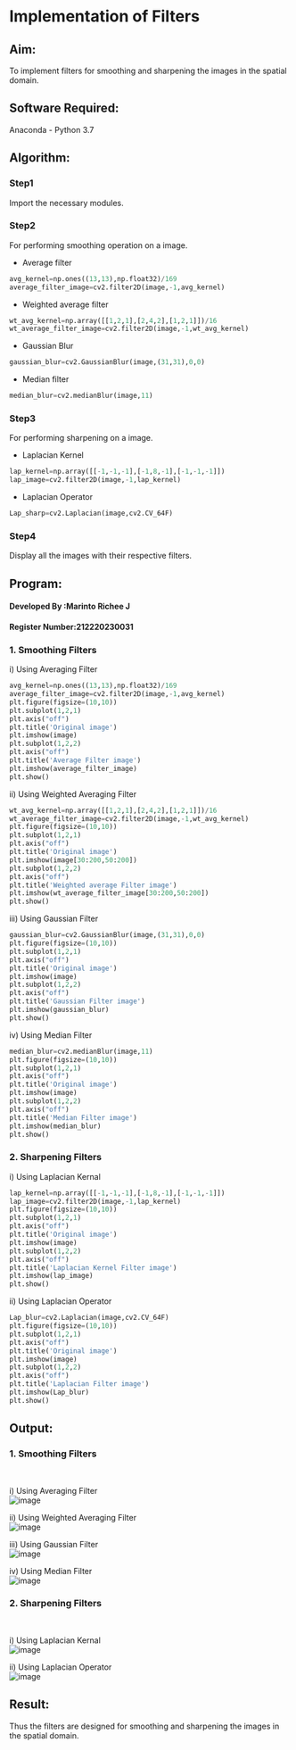 # Implementation of Filters
## Aim:
To implement filters for smoothing and sharpening the images in the spatial domain.

## Software Required:
Anaconda - Python 3.7

## Algorithm:
### Step1
Import the necessary modules.
### Step2
For performing smoothing operation on a image. 
- Average filter
```python
avg_kernel=np.ones((13,13),np.float32)/169
average_filter_image=cv2.filter2D(image,-1,avg_kernel)
```
- Weighted average filter
```python
wt_avg_kernel=np.array([[1,2,1],[2,4,2],[1,2,1]])/16
wt_average_filter_image=cv2.filter2D(image,-1,wt_avg_kernel)
```
- Gaussian Blur 
```python
gaussian_blur=cv2.GaussianBlur(image,(31,31),0,0)
```
- Median filter
```python 
median_blur=cv2.medianBlur(image,11)
```
### Step3
For performing sharpening on a image.
- Laplacian Kernel
```python
lap_kernel=np.array([[-1,-1,-1],[-1,8,-1],[-1,-1,-1]])
lap_image=cv2.filter2D(image,-1,lap_kernel)
```
- Laplacian Operator
```python
Lap_sharp=cv2.Laplacian(image,cv2.CV_64F)
```
### Step4
Display all the images with their respective filters.

## Program:
#### Developed By   :Marinto Richee J
#### Register Number:212220230031
### 1. Smoothing Filters

i) Using Averaging Filter
```Python
avg_kernel=np.ones((13,13),np.float32)/169
average_filter_image=cv2.filter2D(image,-1,avg_kernel)
plt.figure(figsize=(10,10))
plt.subplot(1,2,1)
plt.axis("off")
plt.title('Original image')
plt.imshow(image)
plt.subplot(1,2,2)
plt.axis("off")
plt.title('Average Filter image')
plt.imshow(average_filter_image)
plt.show()
```
ii) Using Weighted Averaging Filter
```Python
wt_avg_kernel=np.array([[1,2,1],[2,4,2],[1,2,1]])/16
wt_average_filter_image=cv2.filter2D(image,-1,wt_avg_kernel)
plt.figure(figsize=(10,10))
plt.subplot(1,2,1)
plt.axis("off")
plt.title('Original image')
plt.imshow(image[30:200,50:200])
plt.subplot(1,2,2)
plt.axis("off")
plt.title('Weighted average Filter image')
plt.imshow(wt_average_filter_image[30:200,50:200])
plt.show()
```
iii) Using Gaussian Filter
```Python
gaussian_blur=cv2.GaussianBlur(image,(31,31),0,0)
plt.figure(figsize=(10,10))
plt.subplot(1,2,1)
plt.axis("off")
plt.title('Original image')
plt.imshow(image)
plt.subplot(1,2,2)
plt.axis("off")
plt.title('Gaussian Filter image')
plt.imshow(gaussian_blur)
plt.show()
```

iv) Using Median Filter
```Python
median_blur=cv2.medianBlur(image,11)
plt.figure(figsize=(10,10))
plt.subplot(1,2,1)
plt.axis("off")
plt.title('Original image')
plt.imshow(image)
plt.subplot(1,2,2)
plt.axis("off")
plt.title('Median Filter image')
plt.imshow(median_blur)
plt.show()
```

### 2. Sharpening Filters
i) Using Laplacian Kernal
```Python
lap_kernel=np.array([[-1,-1,-1],[-1,8,-1],[-1,-1,-1]])
lap_image=cv2.filter2D(image,-1,lap_kernel)
plt.figure(figsize=(10,10))
plt.subplot(1,2,1)
plt.axis("off")
plt.title('Original image')
plt.imshow(image)
plt.subplot(1,2,2)
plt.axis("off")
plt.title('Laplacian Kernel Filter image')
plt.imshow(lap_image)
plt.show()
```
ii) Using Laplacian Operator
```Python
Lap_blur=cv2.Laplacian(image,cv2.CV_64F)
plt.figure(figsize=(10,10))
plt.subplot(1,2,1)
plt.axis("off")
plt.title('Original image')
plt.imshow(image)
plt.subplot(1,2,2)
plt.axis("off")
plt.title('Laplacian Filter image')
plt.imshow(Lap_blur)
plt.show()
```

## Output:
### 1. Smoothing Filters
</br>

i) Using Averaging Filter
</br>
![image](https://user-images.githubusercontent.com/65499285/165766783-c7d9ba8a-6a3e-4170-a8d5-970d6919968c.png)
</br>

ii) Using Weighted Averaging Filter
</br>
![image](https://user-images.githubusercontent.com/65499285/165766843-071694a5-4da5-4d6f-81b1-5e2f7fc06270.png)
</br>

iii) Using Gaussian Filter
</br>
![image](https://user-images.githubusercontent.com/65499285/165766935-201ba902-ab8a-4671-aaac-ce1d4c797fb3.png)
</br>

iv) Using Median Filter
</br>
![image](https://user-images.githubusercontent.com/65499285/165766977-ada6db0f-0c17-4802-9cd9-ab704e5efd00.png)
</br>

### 2. Sharpening Filters
</br>

i) Using Laplacian Kernal
</br>
![image](https://user-images.githubusercontent.com/65499285/165767006-d3eebdfe-eac9-497b-84ee-dfb5f0dc0612.png)
</br>

ii) Using Laplacian Operator
</br>
![image](https://user-images.githubusercontent.com/65499285/165767030-82cf0efb-da69-4162-9594-05c188cf90b5.png)
</br>

## Result:
Thus the filters are designed for smoothing and sharpening the images in the spatial domain.
